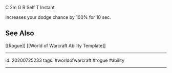 
C 2m
G 
R Self
T Instant

Increases your dodge chance by 100% for 10 sec.

## See Also
[[Rogue]]
[[World of Warcraft Ability Template]]

---

id: 20200725233
tags: #worldofwarcraft #rogue #ability

---